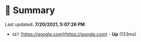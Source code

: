 # 📖 Summary
Last updated: **7/20/2021, 5:07:26 PM**

- `GET` [https://google.com](https://google.com) - **Up** (133ms)

